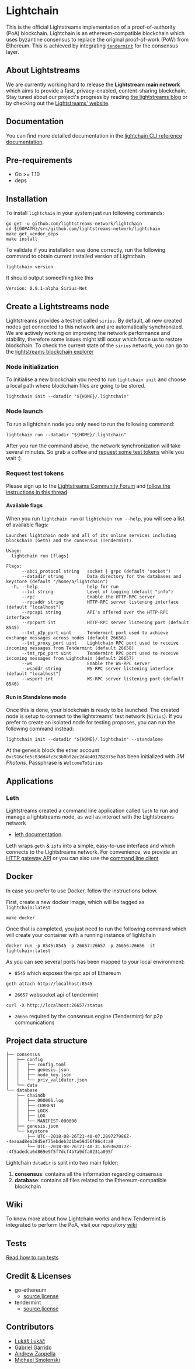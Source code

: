 # Lightchain

This is the official Lightstreams implementation of a proof-of-authority (PoA) blockchain. Lightchain is an ethereum-compatible blockchain which uses byzantine consensus to replace the original proof-of-work (PoW) from Ethereum. This is achieved by integrating [`tendermint`](https://github.com/tendermint/tendermint) for the consensus layer.

## About Lightstreams

We are currently working hard to release the **Lightstream main network** which aims to provide a fast, privacy-enabled, content-sharing blockchain. Stay tuned about our project's progress by reading [the lightstreams blog](https://medium.com/lightstreams) or by checking out the [Lightstreams' website](https://www.lightstreams.network).

## Documentation

You can find more detailed documentation in the [lightchain CLI reference documentation](https://docs.ligthstreams.network/cli-docs/lightchain).

## Pre-requirements

- Go >= 1.10
- deps

## Installation

To install `lightchain` in your system just run following commands:
```
go get -u github.com/lightstreams-network/lightchain
cd ${GOPATH}/src/github.com/lightstreams-network/lightchain
make get_vendor_deps
make install
```

To validate if you installation was done correctly, run the following command to obtain current installed version of Lightchain
```
lightchain version
```

It should output someething like this
```
Version: 0.9.1-alpha Sirius-Net
```

## Create a Lightstreams node

Lightstreams provides a testnet called `sirius`. By default, all new created nodes get connected to this network and are automatically synchronized. We are actively working on improving the network performance and stability, therefore some issues might still occur which force us to restore blockchain. To check the current state of the `sirius` network, you can go to the [lightstreams blockchain explorer](https://explorer.lightstreams.io/home)

### Node initialization

To initialise a new blockchain you need to run `lightchain init` and  choose a local path where blockchain files are going to be stored.
```
lightchain init --datadir "${HOME}/.lightchain"
```

### Node launch

To run a lightchain node you only need to run the following command:
```
lightchain run --datadir "${HOME}/.lightchain"
```

After you run the command above, the network synchronization will take several minutes. So grab a coffee and [request some test tokens](https://discuss.lightstreams.network/t/request-test-tokens/64) while you wait :)

### Request test tokens
Please sign up to the [Lightstreams Community Forum](https://discuss.lightstreams.network) and [follow the instructions in this thread](https://discuss.lightstreams.network/t/request-test-tokens/64)

#### Available flags

When you run `lightchain run` or `lightchain run --help`, you will see a list of available flags:

```
Launches lightchain node and all of its online services including blockchain (Geth) and the consensus (Tendermint).

Usage:
  lightchain run [flags]

Flags:
      --abci_protocol string   socket | grpc (default "socket")
      --datadir string         Data directory for the databases and keystore (default "/home/a/lightchain")
  -h, --help                   help for run
      --lvl string             Level of logging (default "info")
      --rpc                    Enable the HTTP-RPC server
      --rpcaddr string         HTTP-RPC server listening interface (default "localhost")
      --rpcapi string          API's offered over the HTTP-RPC interface
      --rpcport int            HTTP-RPC server listening port (default 8545)
      --tmt_p2p_port uint      Tendermint port used to achieve exchange messages across nodes (default 26656)
      --tmt_proxy_port uint    Lightchain RPC port used to receive incoming messages from Tendermint (default 26658)
      --tmt_rpc_port uint      Tendermint RPC port used to receive incoming messages from Lightchain (default 26657)
      --ws                     Enable the WS-RPC server
      --wsaddr string          WS-RPC server listening interface (default "localhost")
      --wsport int             WS-RPC server listening port (default 8546)

```

#### Run in Standalone mode

Once this is done, your blockchain is ready to be launched. The created node is setup to connect to the lightstreams' test network (`Sirius`). If you prefer to create an isolated node for testing proposes, you can run the following command instead:

```
lightchain init --datadir "${HOME}/.lightchain" --standalone
```

At the genesis block the ether account `0xc916cfe5c83dd4fc3c3b0bf2ec2d4e401782875e`
has been initialized with _3M Photons_. Passphrase is `WelcomeToSirius`

## Applications

### Leth
Lightstreams created a command line application called `leth` to run and manage a lightstreams node, as well as interact with the Lightstreams network
 - [leth documentation](https://docs.lightstreams.network/getting-started/).

Leth wraps `geth` & `ipfs` into a simple, easy-to-use interface and which connects to the Lightstreams network. For convenience, we provide an [HTTP gateway API](https://docs.lightstreams.network/api-docs/) or you can also use the [command line client](https://docs.lightstreams.network/cli-docs/leth/)

## Docker
In case you prefer to use Docker, follow the instructions below.

First, create a new docker image, which will be tagged as `lightchain:latest`
```
make docker
```

Once that is completed, you just need to run the following command
which will create your container with a running instance of lightchain
```
docker run -p 8545:8545 -p 26657:26657 -p 26656:26656 -it lightchain:latest
```

As you can see several ports has been mapped to your local environment:
- `8545` which exposes the rpc api of Ethereum
```
geth attach http://localhost:8545
```
- `26657` websocket api of tendermint
```
curl -X http://localhost:26657/status
```
- `26656` required by the consensus engine (Tendermint) for p2p communications



## Project data structure

```
├── consensus
│   ├── config
│   │   ├── config.toml
│   │   ├── genesis.json
│   │   ├── node_key.json
│   │   └── priv_validator.json
│   └── data
└── database
    ├── chaindb
    │   ├── 000001.log
    │   ├── CURRENT
    │   ├── LOCK
    │   ├── LOG
    │   └── MANIFEST-000000
    ├── genesis.json
    └── keystore
        ├── UTC--2018-08-26T21-40-07.289727986Z--4eaaad8ea38d5ef75ebdeb3d1be59d56f86c4ca9
        └── UTC--2018-08-26T21-40-31.689362077Z--4f5adedca6d869e9f5f7dcf4b7a9dfa8231a095f

```

Lightchain `datadir` is split into two main folder:
1. **consensus**: contains all the information regarding consensus
2. **database**: contains all files related to the Ethereum-compatible blockchain

## Wiki
To know more about how Lightchain works and how Tendermint is integrated to perform the PoA, visit our repository [wiki](https://github.com/lightstreams-network/lightchain/wiki)

## Tests
[Read how to run tests](truffle/README.md)

## Credit & Licenses

- go-ethereum
  - [source](https://github.com/ethereum/go-ethereum),[license](https://github.com/ethereum/go-ethereum/#license)
- tendermint
  - [source](https://github.com/tendermint/tendermint),[license](https://github.com/tendermint/tendermint/blob/master/LICENSE)

## Contributors

- [Lukáš Lukáč](https://github.com/EnchanterIO)
- [Gabriel Garrido](https://github.com/ggarri)
- [Andrew Zappella](https://github.com/azappella)
- [Michael Smolenski](https://github.com/mikesmo)
